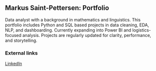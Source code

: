 ## Markus Saint-Pettersen: Portfolio
Data analyst with a background in mathematics and linguistics. This portfolio includes Python and SQL based projects in data cleaning, EDA, NLP, and dashboarding. Currently expanding into Power BI and logistics-focused analysis. Projects are regularly updated for clarity, performance, and storytelling.
### External links
[LinkedIn](https://www.linkedin.com/in/m-saint-pettersen/)
